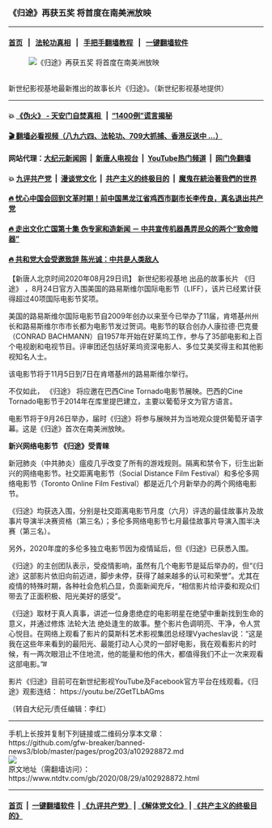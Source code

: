 ### 《归途》再获五奖 将首度在南美洲放映
------------------------

#### [首页](https://github.com/gfw-breaker/banned-news3/blob/master/README.md) &nbsp;&nbsp;|&nbsp;&nbsp; [法轮功真相](https://github.com/begood0513/basic/blob/master/README.md)  &nbsp;&nbsp;|&nbsp;&nbsp; [手把手翻墙教程](https://github.com/gfw-breaker/guides/wiki)  &nbsp;&nbsp;|&nbsp;&nbsp; [一键翻墙软件](https://github.com/gfw-breaker/nogfw/blob/master/README.md)  



<div><div class="featured_image">
 <figure>
  <img alt="《归途》再获五奖 将首度在南美洲放映" src="https://i.ntdtv.com/assets/uploads/2020/08/maxresdefault-3-30-800x450.jpg"/>
 </figure><br/>
 <span class="caption">
  新世纪影视基地最新推出的故事长片《归途》。（新世纪影视基地提供）
 </span>
</div>
</div><hr/>

#### 💥 [《伪火》 - 天安门自焚真相 ](http://141.164.51.119:10000/videos/blog/weihuo.html)&nbsp; |&nbsp; [“1400例”谎言揭秘  ](http://141.164.51.119:10000/videos/blog/jiexi1400.html)

#### [ 🎬  翻墙必看视频（八九六四、法轮功、709大抓捕、香港反送中 ...）](https://github.com/gfw-breaker/links/blob/master/banned.md)

#### 网站代理：[大纪元新闻网](http://167.172.10.89:10080/gb/) &nbsp;|&nbsp; [新唐人电视台](http://167.172.10.89:8808/gb/)  &nbsp;|&nbsp; [YouTube热门频道](http://158.247.203.241/youtube.html) &nbsp;|&nbsp; [网门免翻墙](http://158.247.203.241:11000/show.aspx?name=ogHome)

#### 💥 [九评共产党](http://141.164.51.119:10000/videos/res/jiuping/)&nbsp; |&nbsp; [漫谈党文化](http://141.164.51.119:10000/videos/res/mtdwh/)&nbsp; |&nbsp; [共产主义的终极目的](http://141.164.51.119:10000/videos/res/zjmd/)&nbsp; |&nbsp; [魔鬼在統治著我們的世界](http://141.164.51.119:10000/videos/res/TheSpecter/)  

#### [ 🔥  忧心中国会回到文革时期！前中国黑龙江省鸡西市副市长李传良，真名退出共产党](http://141.164.51.119:10000/videos/news/quit01.html)

#### [ 🔥  走出文化亡国第十集 伪专家和造新闻 － 中共宣传机器愚弄民众的两个“致命暗器”](http://141.164.51.119:10000/videos/news/../res/zcwhwg/index.html)

#### [ 🔥  共和党大会受邀致辞 陈光诚：中共是人类敌人](http://141.164.51.119:10000/videos/news/cgc.html)

<div><div class="post_content" itemprop="articleBody">
 <p>
  【新唐人北京时间2020年08月29日讯】
  <ok href="https://www.ntdtv.com/gb/新世纪影视基地.htm">
   新世纪影视基地
  </ok>
  出品的故事长片
  <ok href="https://www.ntdtv.com/gb/《归途》.htm">
   《归途》
  </ok>
  ，8月24日官方入围美国的路易斯维尔国际电影节（LIFF），该片已经累计获得超过40项国际电影节奖项。
 </p>
 <p>
  美国的路易斯维尔国际电影节自2009年创办以来至今已举办了11届，肯塔基州州长和路易斯维尔市市长都为电影节发过贺词。电影节的联合创办人康拉德·巴克曼（CONRAD BACHMANN）自1957年开始在好莱坞工作，参与了35部电影和上百个电视剧和电视节目。评审团还包括好莱坞资深电影人、多位艾美奖得主和其他影视知名人士。
 </p>
 <p>
  该电影节将于11月5日到7日在肯塔基州的路易斯维尔举行。
 </p>
 <p>
  不仅如此，
  <ok href="https://www.ntdtv.com/gb/《归途》.htm">
   《归途》
  </ok>
  将应邀在巴西Cine Tornado电影节展映。巴西的Cine Tornado电影节于2014年在库里提巴建立，主要以葡萄牙文为官方语言。
 </p>
 <p>
  电影节将于9月26日举办，届时《归途》将参与展映并为当地观众提供葡萄牙语字幕。这是《归途》首次在南美洲放映。
 </p>
 <p>
  <strong>
   新兴网络电影节 《归途》受青睐
  </strong>
 </p>
 <p>
  新冠肺炎（中共肺炎）瘟疫几乎改变了所有的游戏规则。隔离和禁令下，衍生出新兴的网络电影节。社交距离电影节（Social Distance Film Festival）和多伦多网络电影节（Toronto Online Film Festival）都是近几个月新举办的两个网络电影节。
 </p>
 <p>
  《归途》均获选入围，分别是社交距离电影节月度（六月）评选的最佳故事片及故事片导演半决赛资格（第三名）；多伦多网络电影节七月最佳故事片导演入围半决赛（第三名）。
 </p>
 <p>
  另外，2020年度的多伦多独立电影节因为疫情延后，但《归途》已获悉入围。
 </p>
 <p>
  《归途》的主创团队表示，受疫情影响，虽然有几个电影节是延后举办的，但“《归途》这部影片依旧向前迈进，脚步未停，获得了越来越多的认可和荣誉”。尤其在疫情的特殊时期，各种社会危机凸显，负面新闻充斥，“相信影片给评委和观众们带去了正面积极、阳光美好的感受”。
 </p>
 <p>
  《归途》取材于真人真事，讲述一位身患绝症的电影明星在绝望中重新找到生命的意义，并通过修炼
  <ok href="https://www.ntdtv.com/gb/法轮大法.htm">
   法轮大法
  </ok>
  绝处逢生的故事。整个影片色调明亮、干净，令人赏心悦目。在网络上观看了影片的莫斯科艺术影视集团总经理Vyacheslav说：“这是我在这些年来看到的最阳光、最能打动人心灵的一部好电影，我在观看影片的时候，有一两次眼泪止不住地流，他的能量和他的伟大，都值得我们不止一次来观看这部电影。”#
 </p>
 <p>
  影片《归途》目前可在新世纪影视YouTube及Facebook官方平台在线观看。《归途》观影连结：
  <ok href="https://youtu.be/ZGetTLbAGms">
   https://youtu.be/ZGetTLbAGms
  </ok>
 </p>
 <p>
  （转自大纪元/责任编辑：李红）
 </p>
 <div class="single_ad">
 </div>
</div>
</div>
<hr/>
手机上长按并复制下列链接或二维码分享本文章：<br/>
https://github.com/gfw-breaker/banned-news3/blob/master/pages/prog203/a102928872.md <br/>
<a href='https://github.com/gfw-breaker/banned-news3/blob/master/pages/prog203/a102928872.md'><img src='https://github.com/gfw-breaker/banned-news3/blob/master/pages/prog203/a102928872.md.png'/></a> <br/>
原文地址（需翻墙访问）：https://www.ntdtv.com/gb/2020/08/29/a102928872.html


------------------------
#### [首页](https://github.com/gfw-breaker/banned-news3/blob/master/README.md) &nbsp;|&nbsp; [一键翻墙软件](https://github.com/gfw-breaker/nogfw/blob/master/README.md) &nbsp;| [《九评共产党》](https://github.com/gfw-breaker/9ping.md/blob/master/README.md#九评之一评共产党是什么) | [《解体党文化》](https://github.com/gfw-breaker/jtdwh.md/blob/master/README.md) | [《共产主义的终极目的》](https://github.com/gfw-breaker/gczydzjmd.md/blob/master/README.md)


<img src='http://gfw-breaker.win/banned-news3/pages/prog203/a102928872.md' width='0px' height='0px'/>